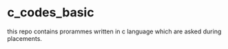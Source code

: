 # c_codes_basic
this repo contains prorammes written in c language which are asked during placements. 
